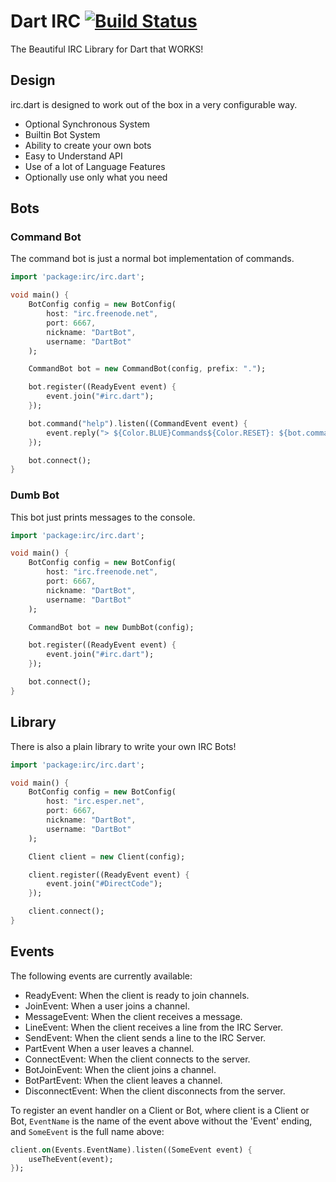 # Dart IRC [![Build Status](https://drone.io/github.com/kaendfinger/irc.dart/status.png)](https://drone.io/github.com/kaendfinger/irc.dart/latest)

The Beautiful IRC Library for Dart that WORKS!

## Design

irc.dart is designed to work out of the box in a very configurable way.

- Optional Synchronous System
- Builtin Bot System
- Ability to create your own bots
- Easy to Understand API
- Use of a lot of Language Features
- Optionally use only what you need

## Bots

### Command Bot
The command bot is just a normal bot implementation of commands.

```dart
import 'package:irc/irc.dart';

void main() {
    BotConfig config = new BotConfig(
        host: "irc.freenode.net",
        port: 6667,
        nickname: "DartBot",
        username: "DartBot"
    );

    CommandBot bot = new CommandBot(config, prefix: ".");

    bot.register((ReadyEvent event) {
        event.join("#irc.dart");
    });

    bot.command("help").listen((CommandEvent event) {
        event.reply("> ${Color.BLUE}Commands${Color.RESET}: ${bot.commands.keys.join(', ')}");
    });

    bot.connect();
}
```

### Dumb Bot

This bot just prints messages to the console.

```dart
import 'package:irc/irc.dart';

void main() {
    BotConfig config = new BotConfig(
        host: "irc.freenode.net",
        port: 6667,
        nickname: "DartBot",
        username: "DartBot"
    );

    CommandBot bot = new DumbBot(config);

    bot.register((ReadyEvent event) {
        event.join("#irc.dart");
    });

    bot.connect();
}
```

## Library

There is also a plain library to write your own IRC Bots!

```dart
import 'package:irc/irc.dart';

void main() {
    BotConfig config = new BotConfig(
        host: "irc.esper.net",
        port: 6667,
        nickname: "DartBot",
        username: "DartBot"
    );

    Client client = new Client(config);

    client.register((ReadyEvent event) {
        event.join("#DirectCode");
    });

    client.connect();
}
```

## Events

The following events are currently available:

- ReadyEvent: When the client is ready to join channels.
- JoinEvent: When a user joins a channel.
- MessageEvent: When the client receives a message.
- LineEvent: When the client receives a line from the IRC Server.
- SendEvent: When the client sends a line to the IRC Server.
- PartEvent When a user leaves a channel.
- ConnectEvent: When the client connects to the server.
- BotJoinEvent: When the client joins a channel.
- BotPartEvent: When the client leaves a channel.
- DisconnectEvent: When the client disconnects from the server.

To register an event handler on a Client or Bot, where client is a Client or Bot, `EventName` is the name of the event above without the 'Event' ending, and `SomeEvent` is the full name above:

```dart
client.on(Events.EventName).listen((SomeEvent event) {
    useTheEvent(event);
});
```